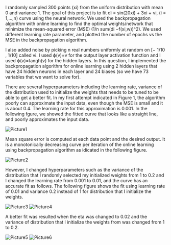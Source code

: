 I randomly sampled 300 points (xi) from the uniform distribution with mean 0 and variance 1. The goal of this project is to fit di = sin(20xi) + 3xi + νi, (i = 1,...,n) curve using the neural network. We used the backpropagation algorithm with online learning to find the optimal weights/network that minimize the mean-squared error (MSE) (1/n sum(di −f(xi,w))^2). We used different learning rate parameter, and plotted the number of epochs vs the MSE in the backpropagation algorithm.

I also added noise by picking n real numbers uniformly at random on [− 1/10 , 1/10] called vi. I used ϕ(v)=v for the output layer activation function and I used ϕ(v)=tangh(v) for the hidden layers. In this question, I implemented the backpropagation algorithm for online learning using 2 hidden layers that have 24 hidden neurons in each layer and 24 biases (so we have 73 variables that we want to solve for). 

There are several hyperparameters including the learning rate, variance of the distribution used to initialize the weights that needs to be tuned to be able to get a better fit. In my first attempt indicated in Figure 1, the algorithm poorly can approximate the input data, even though the MSE is small and it is about 0.4. The learning rate for this approximation is 0.001. In the following fgure, we showed the fitted curve that looks like a straight line, and poorly approximates the input data.

![Picture1](https://user-images.githubusercontent.com/43753085/104084007-e7605c00-5208-11eb-9d75-a4aaf4ea04f7.png)

Mean square error is computed at each data point and the desired output. It is a monotonically decreasing curve per iteration of the online learning using backpropagation algorithm as idicated in the following figure.

![Picture2](https://user-images.githubusercontent.com/43753085/104083774-ffcf7700-5206-11eb-9c90-d20cea44d24a.png)

However, I changed hyperparameters such as the variance of the distribution that I randomly selected my initialized weights from 1 to 0.2 and I changed the learning rate from 0.001 to 0.01, and the curve has an accurate fit as follows. The following figure shows the fit using learning rate of 0.01 and variance 0.2 instead of 1 for distribution that I initialize the weights.

![Picture3](https://user-images.githubusercontent.com/43753085/104083983-b8e28100-5208-11eb-9e55-c033036e45a3.png)
![Picture4](https://user-images.githubusercontent.com/43753085/104083990-c1d35280-5208-11eb-9fbc-cd898c9a8e58.png)

A better fit was resulted when the eta was changed to 0.02 and the variance of distribution that I initialize the weights from was changed from 1 to 0.2.

![Picture5](https://user-images.githubusercontent.com/43753085/104084080-cd734900-5209-11eb-87e4-94b6d8376d51.png)
![Picture6](https://user-images.githubusercontent.com/43753085/104084084-d5cb8400-5209-11eb-90e9-07c4d6bdeae2.png)



